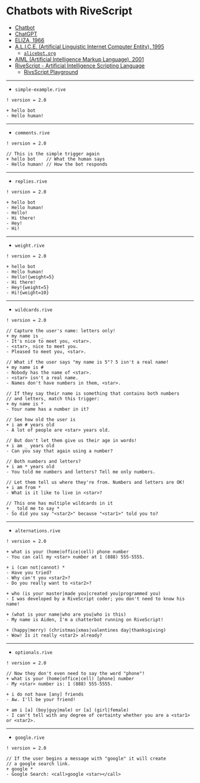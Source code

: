 # Chatbots with RiveScript
- [Chatbot](https://en.wikipedia.org/wiki/Chatbot)
- [ChatGPT](https://en.wikipedia.org/wiki/ChatGPT)
- [ELIZA, 1966](https://en.wikipedia.org/wiki/ELIZA)
- [A.L.I.C.E. (Artificial Linguistic Internet Computer Entity), 1995](https://en.wikipedia.org/wiki/Artificial_Linguistic_Internet_Computer_Entity)
  - [`alicebot.org`](https://alicebot.org/) 
- [AIML (Artificial Intelligence Markup Language), 2001](https://en.wikipedia.org/wiki/Artificial_Intelligence_Markup_Language)
- [RiveScript - Artificial Intelligence Scripting Language](https://www.rivescript.com/)  
  - [RivsScript Playground](https://play.rivescript.com/)  



---

- `simple-example.rive` 
```
! version = 2.0

+ hello bot
- Hello human!
```

---

- `comments.rive` 
```
! version = 2.0

// This is the simple trigger again
+ hello bot    // What the human says
- Hello human! // How the bot responds
```


---

- `replies.rive` 
```
! version = 2.0

+ hello bot
- Hello human!
- Hello!
- Hi there!
- Hey!
- Hi!
```

---

- `weight.rive` 
```
! version = 2.0

+ hello bot
- Hello human!
- Hello!{weight=5}
- Hi there!
- Hey!{weight=5}
- Hi!{weight=10}
```

---

- `wildcards.rive` 
```
! version = 2.0

// Capture the user's name: letters only!
+ my name is _
- It's nice to meet you, <star>.
- <star>, nice to meet you.
- Pleased to meet you, <star>.

// What if the user says "my name is 5"? 5 isn't a real name!
+ my name is #
- Nobody has the name of <star>.
- <star> isn't a real name.
- Names don't have numbers in them, <star>.

// If they say their name is something that contains both numbers
// and letters, match this trigger:
+ my name is *
- Your name has a number in it?

// See how old the user is
+ i am # years old
- A lot of people are <star> years old.

// But don't let them give us their age in words!
+ i am _ years old
- Can you say that again using a number?

// Both numbers and letters?
+ i am * years old
- You told me numbers and letters? Tell me only numbers.

// Let them tell us where they're from. Numbers and letters are OK!
+ i am from *
- What is it like to live in <star>?

// This one has multiple wildcards in it
+ _ told me to say *
- So did you say "<star2>" because "<star1>" told you to?
```


---

- `alternations.rive` 
```
! version = 2.0

+ what is your (home|office|cell) phone number
- You can call my <star> number at 1 (888) 555-5555.

+ i (can not|cannot) *
- Have you tried?
- Why can't you <star2>?
- Do you really want to <star2>?

+ who (is your master|made you|created you|programmed you)
- I was developed by a RiveScript coder; you don't need to know his name!

+ (what is your name|who are you|who is this)
- My name is Aiden, I'm a chatterbot running on RiveScript!

+ (happy|merry) (christmas|xmas|valentines day|thanksgiving)
- Wow! Is it really <star2> already?
```


---

- `optionals.rive` 
```
! version = 2.0

// Now they don't even need to say the word "phone"!
+ what is your (home|office|cell) [phone] number
- My <star> number is: 1 (888) 555-5555.

+ i do not have [any] friends
- Aw. I'll be your friend!

+ am i [a] (boy|guy|male) or [a] (girl|female)
- I can't tell with any degree of certainty whether you are a <star1> or <star2>.
```


---

- `google.rive` 
```
! version = 2.0

// If the user begins a message with "google" it will create
// a google search link.
+ google *
- Google Search: <call>google <star></call>
```



